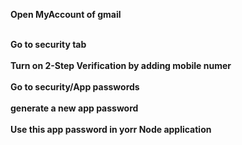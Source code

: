 <b>Open MyAccount  of gmail
<br><br>

Go to  security tab
<br><br>
Turn on 2-Step Verification by adding mobile numer
<br><br>
Go to  security/App passwords
<br><br>
generate a new app password
<br><br>
Use this app password in yorr Node application</b>
